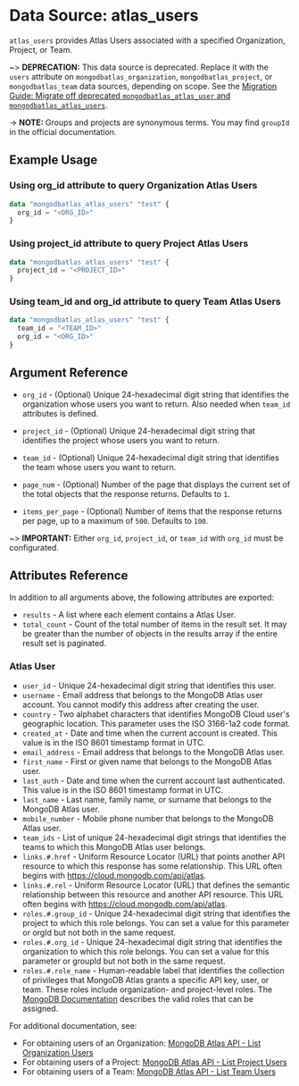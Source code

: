 # Data Source: atlas_users

`atlas_users` provides Atlas Users associated with a specified Organization, Project, or Team.

~> **DEPRECATION:** This data source is deprecated. Replace it with the `users` attribute on `mongodbatlas_organization`, `mongodbatlas_project`, or `mongodbatlas_team` data sources, depending on scope. See the [Migration Guide: Migrate off deprecated `mongodbatlas_atlas_user` and `mongodbatlas_atlas_users`](../guides/atlas-user-migration-guide).

-> **NOTE:** Groups and projects are synonymous terms. You may find `groupId` in the official documentation.

## Example Usage
### Using org_id attribute to query Organization Atlas Users

```terraform
data "mongodbatlas_atlas_users" "test" {
  org_id = "<ORG_ID>"
}
```

### Using project_id attribute to query Project Atlas Users

```terraform
data "mongodbatlas_atlas_users" "test" {
  project_id = "<PROJECT_ID>"
}
```

### Using team_id and org_id attribute to query Team Atlas Users

```terraform
data "mongodbatlas_atlas_users" "test" {
  team_id = "<TEAM_ID>"
  org_id = "<ORG_ID>"
}
```

## Argument Reference

* `org_id` - (Optional) Unique 24-hexadecimal digit string that identifies the organization whose users you want to return. Also needed when `team_id` attributes is defined.
* `project_id` - (Optional) Unique 24-hexadecimal digit string that identifies the project whose users you want to return. 
* `team_id` - (Optional) Unique 24-hexadecimal digit string that identifies the team whose users you want to return.

* `page_num` - (Optional) Number of the page that displays the current set of the total objects that the response returns. Defaults to `1`.
* `items_per_page` - (Optional) Number of items that the response returns per page, up to a maximum of `500`. Defaults to `100`.

~> **IMPORTANT:** Either `org_id`, `project_id`, or `team_id` with `org_id` must be configurated.

## Attributes Reference

In addition to all arguments above, the following attributes are exported:

* `results` - A list where each element contains a Atlas User.
* `total_count` - Count of the total number of items in the result set. It may be greater than the number of objects in the results array if the entire result set is paginated.

### Atlas User

* `user_id` - Unique 24-hexadecimal digit string that identifies this user.
* `username` - Email address that belongs to the MongoDB Atlas user account. You cannot modify this address after creating the user.
* `country` - Two alphabet characters that identifies MongoDB Cloud user's geographic location. This parameter uses the ISO 3166-1a2 code format.
* `created_at` - Date and time when the current account is created. This value is in the ISO 8601 timestamp format in UTC.
* `email_address` - Email address that belongs to the MongoDB Atlas user.
* `first_name` - First or given name that belongs to the MongoDB Atlas user.
* `last_auth` - Date and time when the current account last authenticated. This value is in the ISO 8601 timestamp format in UTC.
* `last_name` - Last name, family name, or surname that belongs to the MongoDB Atlas user.
* `mobile_number` - Mobile phone number that belongs to the MongoDB Atlas user.
* `team_ids` - List of unique 24-hexadecimal digit strings that identifies the teams to which this MongoDB Atlas user belongs.
* `links.#.href` - Uniform Resource Locator (URL) that points another API resource to which this response has some relationship. This URL often begins with https://cloud.mongodb.com/api/atlas.
* `links.#.rel` - Uniform Resource Locator (URL) that defines the semantic relationship between this resource and another API resource. This URL often begins with https://cloud.mongodb.com/api/atlas.
* `roles.#.group_id` - Unique 24-hexadecimal digit string that identifies the project to which this role belongs. You can set a value for this parameter or orgId but not both in the same request.
* `roles.#.org_id` - Unique 24-hexadecimal digit string that identifies the organization to which this role belongs. You can set a value for this parameter or groupId but not both in the same request.
* `roles.#.role_name` - Human-readable label that identifies the collection of privileges that MongoDB Atlas grants a specific API key, user, or team. These roles include organization- and project-level roles. The [MongoDB Documentation](https://www.mongodb.com/docs/atlas/reference/user-roles/#service-user-roles) describes the valid roles that can be assigned.

  
For additional documentation, see:
- For obtaining users of an Organization: [MongoDB Atlas API - List Organization Users](https://www.mongodb.com/docs/atlas/reference/api-resources-spec/#tag/Organizations/operation/listOrganizationUsers) 
- For obtaining users of a Project: [MongoDB Atlas API - List Project Users](https://www.mongodb.com/docs/atlas/reference/api-resources-spec/#tag/Projects/operation/listProjectUsers)
- For obtaining users of a Team: [MongoDB Atlas API - List Team Users](https://www.mongodb.com/docs/atlas/reference/api-resources-spec/#tag/Teams/operation/listTeamUsers)
